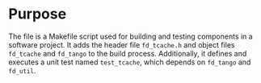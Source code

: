 # Purpose
The file is a Makefile script used for building and testing components in a software project. It adds the header file `fd_tcache.h` and object files `fd_tcache` and `fd_tango` to the build process. Additionally, it defines and executes a unit test named `test_tcache`, which depends on `fd_tango` and `fd_util`.
